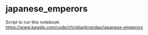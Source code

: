 # japanese_emperors
Script to run this notebook: https://www.kaggle.com/code/christianbrandao/japanese-emperors
